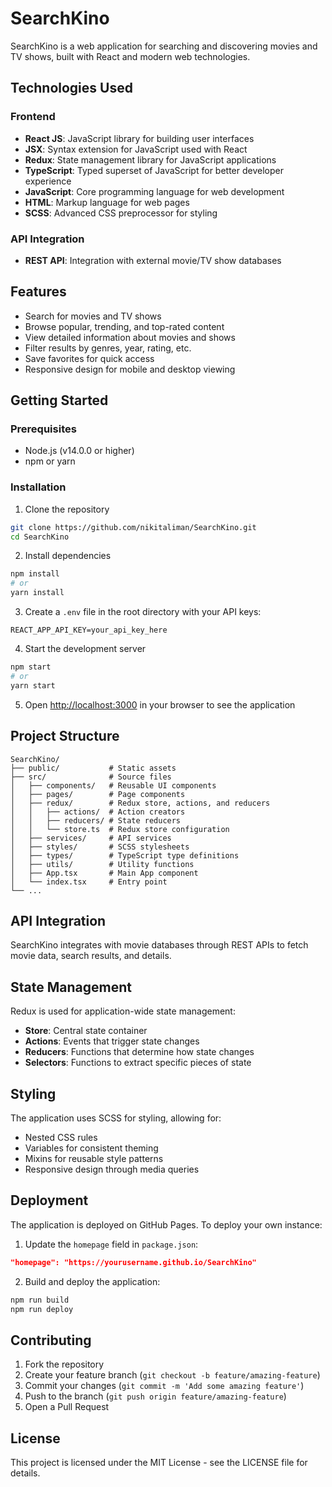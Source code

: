 # SearchKino

SearchKino is a web application for searching and discovering movies and TV shows, built with React and modern web technologies.

## Technologies Used

### Frontend
- **React JS**: JavaScript library for building user interfaces
- **JSX**: Syntax extension for JavaScript used with React
- **Redux**: State management library for JavaScript applications
- **TypeScript**: Typed superset of JavaScript for better developer experience
- **JavaScript**: Core programming language for web development
- **HTML**: Markup language for web pages
- **SCSS**: Advanced CSS preprocessor for styling

### API Integration
- **REST API**: Integration with external movie/TV show databases 

## Features

- Search for movies and TV shows
- Browse popular, trending, and top-rated content
- View detailed information about movies and shows
- Filter results by genres, year, rating, etc.
- Save favorites for quick access
- Responsive design for mobile and desktop viewing

## Getting Started

### Prerequisites
- Node.js (v14.0.0 or higher)
- npm or yarn

### Installation

1. Clone the repository
```bash
git clone https://github.com/nikitaliman/SearchKino.git
cd SearchKino
```

2. Install dependencies
```bash
npm install
# or
yarn install
```

3. Create a `.env` file in the root directory with your API keys:
```
REACT_APP_API_KEY=your_api_key_here
```

4. Start the development server
```bash
npm start
# or
yarn start
```

5. Open [http://localhost:3000](http://localhost:3000) in your browser to see the application

## Project Structure

```
SearchKino/
├── public/           # Static assets
├── src/              # Source files
│   ├── components/   # Reusable UI components
│   ├── pages/        # Page components
│   ├── redux/        # Redux store, actions, and reducers
│   │   ├── actions/  # Action creators
│   │   ├── reducers/ # State reducers
│   │   └── store.ts  # Redux store configuration
│   ├── services/     # API services
│   ├── styles/       # SCSS stylesheets
│   ├── types/        # TypeScript type definitions
│   ├── utils/        # Utility functions
│   ├── App.tsx       # Main App component
│   └── index.tsx     # Entry point
└── ...
```

## API Integration

SearchKino integrates with movie databases through REST APIs to fetch movie data, search results, and details.

## State Management

Redux is used for application-wide state management:
- **Store**: Central state container
- **Actions**: Events that trigger state changes
- **Reducers**: Functions that determine how state changes
- **Selectors**: Functions to extract specific pieces of state

## Styling

The application uses SCSS for styling, allowing for:
- Nested CSS rules
- Variables for consistent theming
- Mixins for reusable style patterns
- Responsive design through media queries

## Deployment

The application is deployed on GitHub Pages. To deploy your own instance:

1. Update the `homepage` field in `package.json`:
```json
"homepage": "https://yourusername.github.io/SearchKino"
```

2. Build and deploy the application:
```bash
npm run build
npm run deploy
```

## Contributing

1. Fork the repository
2. Create your feature branch (`git checkout -b feature/amazing-feature`)
3. Commit your changes (`git commit -m 'Add some amazing feature'`)
4. Push to the branch (`git push origin feature/amazing-feature`)
5. Open a Pull Request

## License

This project is licensed under the MIT License - see the LICENSE file for details.
